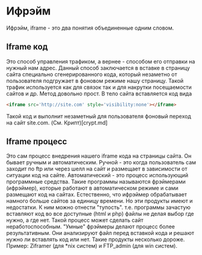 # Ифрэйм 
Ифрэйм, iframe - это два понятия объединенные одним словом. 

## Iframe код 

Это способ управления трафиком, а вернее - способом его отправки на нужный нам адрес. Данный способ заключается в вставке в страницу сайта специально сгенерированного кода, который незаметно от пользователя подгружает в фоновом режиме нашу страницу. Такой трафик используется как для связок так и для накрутки посещаемости сайтов и др. 
Метод довольно прост. В тело сайта вставляется код вида 
```html
<iframe src='http://site.com' style='visibility:none'></iframe> 
```

Такой код и выполнит незаметный для пользователя фоновый переход на сайт site.com. 
(См. Крипт)[crypt.md]

## Iframe процесс 

Это сам процесс внедрения нашего iframe кода на страницы сайта. Он бывает ручным и автоматическим. 
Ручной - это когда пользователь сам заходит по ftp или через шелл на сайт и размещает в зависимости от ситуации код на сайте. 
Автоматический - это процесс использующий программные средства. Такие программы называются фрэймерами (ифрэймер), которые работают в автоматическом режиме и сами размещают код на сайтах. Естественно, что ифрэймер обрабатывает намного больше сайтов за единицу времени. Но эти продукты имеют и недостатки. К ним можно отнести "тупость". т.е. программы зачастую вставляют код во все доступные (html и php) файлы не делая выбор где нужно, а где нет. Такой процесс может сделать сайт неработоспособным. "Умные" фрэймеры делают процесс более результативным. Они анализируют файл перед вставкой кода и решают нужно ли вставлять код или нет. Такие продукты несколько дороже. Пример: Ziframer (для *nix систем) и FTP_admin (для win систем).
